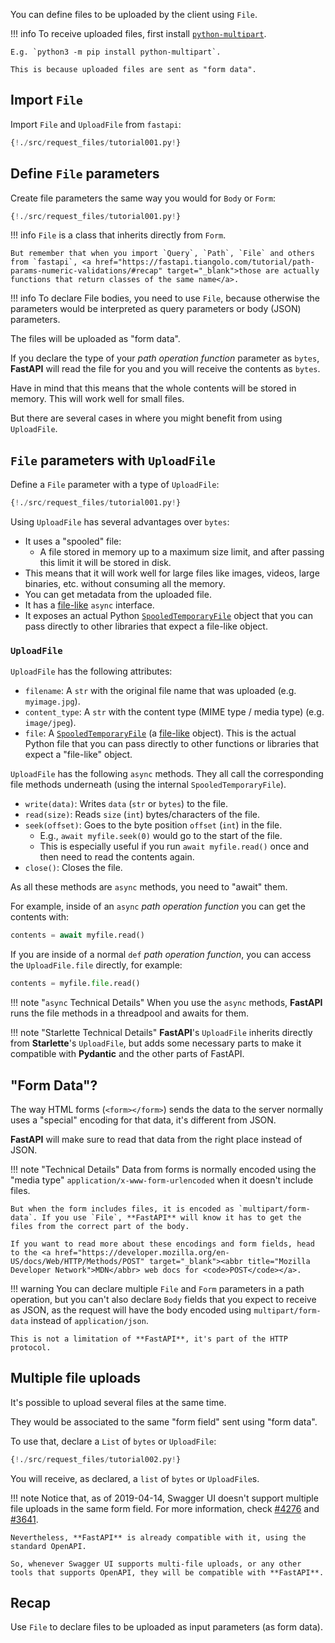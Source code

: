 You can define files to be uploaded by the client using `File`.

!!! info
    To receive uploaded files, first install [`python-multipart`](https://andrew-d.github.io/python-multipart/).

    E.g. `python3 -m pip install python-multipart`.

    This is because uploaded files are sent as "form data".

## Import `File`

Import `File` and `UploadFile` from `fastapi`:

```Python hl_lines="1"
{!./src/request_files/tutorial001.py!}
```

## Define `File` parameters

Create file parameters the same way you would for `Body` or `Form`:

```Python hl_lines="7"
{!./src/request_files/tutorial001.py!}
```

!!! info
    `File` is a class that inherits directly from `Form`.

    But remember that when you import `Query`, `Path`, `File` and others from `fastapi`, <a href="https://fastapi.tiangolo.com/tutorial/path-params-numeric-validations/#recap" target="_blank">those are actually functions that return classes of the same name</a>.

!!! info
    To declare File bodies, you need to use `File`, because otherwise the parameters would be interpreted as query parameters or body (JSON) parameters.

The files will be uploaded as "form data".

If you declare the type of your *path operation function* parameter as `bytes`, **FastAPI** will read the file for you and you will receive the contents as `bytes`.

Have in mind that this means that the whole contents will be stored in memory. This will work well for small files.

But there are several cases in where you might benefit from using `UploadFile`.


## `File` parameters with `UploadFile`

Define a `File` parameter with a type of `UploadFile`:

```Python hl_lines="12"
{!./src/request_files/tutorial001.py!}
```

Using `UploadFile` has several advantages over `bytes`:

* It uses a "spooled" file:
    * A file stored in memory up to a maximum size limit, and after passing this limit it will be stored in disk.
* This means that it will work well for large files like images, videos, large binaries, etc. without consuming all the memory.
* You can get metadata from the uploaded file.
* It has a <a href="https://docs.python.org/3/glossary.html#term-file-like-object" target="_blank">file-like</a> `async` interface.
* It exposes an actual Python <a href="https://docs.python.org/3/library/tempfile.html#tempfile.SpooledTemporaryFile" target="_blank">`SpooledTemporaryFile`</a> object that you can pass directly to other libraries that expect a file-like object.


### `UploadFile`

`UploadFile` has the following attributes:

* `filename`: A `str` with the original file name that was uploaded (e.g. `myimage.jpg`).
* `content_type`: A `str` with the content type (MIME type / media type) (e.g. `image/jpeg`).
* `file`: A <a href="https://docs.python.org/3/library/tempfile.html#tempfile.SpooledTemporaryFile" target="_blank">`SpooledTemporaryFile`</a> (a <a href="https://docs.python.org/3/glossary.html#term-file-like-object" target="_blank">file-like</a> object). This is the actual Python file that you can pass directly to other functions or libraries that expect a "file-like" object.


`UploadFile` has the following `async` methods. They all call the corresponding file methods underneath (using the internal `SpooledTemporaryFile`).

* `write(data)`: Writes `data` (`str` or `bytes`) to the file.
* `read(size)`: Reads `size` (`int`) bytes/characters of the file.
* `seek(offset)`: Goes to the byte position `offset` (`int`) in the file.
    * E.g., `await myfile.seek(0)` would go to the start of the file.
    * This is especially useful if you run `await myfile.read()` once and then need to read the contents again.
* `close()`: Closes the file.

As all these methods are `async` methods, you need to "await" them.

For example, inside of an `async` *path operation function* you can get the contents with:

```Python
contents = await myfile.read()
```

If you are inside of a normal `def` *path operation function*, you can access the `UploadFile.file` directly, for example:

```Python
contents = myfile.file.read()
```

!!! note "`async` Technical Details"
    When you use the `async` methods, **FastAPI** runs the file methods in a threadpool and awaits for them.


!!! note "Starlette Technical Details"
    **FastAPI**'s `UploadFile` inherits directly from **Starlette**'s `UploadFile`, but adds some necessary parts to make it compatible with **Pydantic** and the other parts of FastAPI.

## "Form Data"? 

The way HTML forms (`<form></form>`) sends the data to the server normally uses a "special" encoding for that data, it's different from JSON.

**FastAPI** will make sure to read that data from the right place instead of JSON.

!!! note "Technical Details"
    Data from forms is normally encoded using the "media type" `application/x-www-form-urlencoded` when it doesn't include files.

    But when the form includes files, it is encoded as `multipart/form-data`. If you use `File`, **FastAPI** will know it has to get the files from the correct part of the body.
    
    If you want to read more about these encodings and form fields, head to the <a href="https://developer.mozilla.org/en-US/docs/Web/HTTP/Methods/POST" target="_blank"><abbr title="Mozilla Developer Network">MDN</abbr> web docs for <code>POST</code></a>.


!!! warning
    You can declare multiple `File` and `Form` parameters in a path operation, but you can't also declare `Body` fields that you expect to receive as JSON, as the request will have the body encoded using `multipart/form-data` instead of `application/json`.

    This is not a limitation of **FastAPI**, it's part of the HTTP protocol.

## Multiple file uploads

It's possible to upload several files at the same time.

They would be associated to the same "form field" sent using "form data".

To use that, declare a `List` of `bytes` or `UploadFile`:

```Python hl_lines="10 15"
{!./src/request_files/tutorial002.py!}
```

You will receive, as declared, a `list` of `bytes` or `UploadFile`s.

!!! note
    Notice that, as of 2019-04-14, Swagger UI doesn't support multiple file uploads in the same form field. For more information, check <a href="https://github.com/swagger-api/swagger-ui/issues/4276" target="_blank">#4276</a> and <a href="https://github.com/swagger-api/swagger-ui/issues/3641" target="_blank">#3641</a>.

    Nevertheless, **FastAPI** is already compatible with it, using the standard OpenAPI.
    
    So, whenever Swagger UI supports multi-file uploads, or any other tools that supports OpenAPI, they will be compatible with **FastAPI**.

## Recap

Use `File` to declare files to be uploaded as input parameters (as form data).
